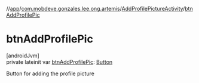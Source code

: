 //[app](../../../index.md)/[com.mobdeve.gonzales.lee.ong.artemis](../index.md)/[AddProfilePictureActivity](index.md)/[btnAddProfilePic](btn-add-profile-pic.md)

# btnAddProfilePic

[androidJvm]\
private lateinit var [btnAddProfilePic](btn-add-profile-pic.md): [Button](https://developer.android.com/reference/kotlin/android/widget/Button.html)

Button for adding the profile picture
